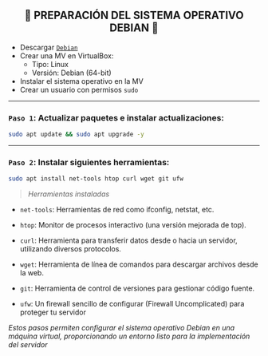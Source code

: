 <h2 align="center"> 🔧 PREPARACIÓN DEL SISTEMA OPERATIVO DEBIAN 🔧 </h2>

- Descargar [`Debian`](https://www.debian.org/distrib/)
- Crear una MV en VirtualBox:
   - Tipo: Linux
   - Versión: Debian (64-bit)
- Instalar el sistema operativo en la MV
- Crear un usuario con permisos `sudo`

---

### `Paso 1`: Actualizar paquetes e instalar actualizaciones: 

```bash
sudo apt update && sudo apt upgrade -y
```

---

### `Paso 2`: Instalar siguientes herramientas: 

```bash
sudo apt install net-tools htop curl wget git ufw
````

> *Herramientas instaladas*

  - `net-tools`: Herramientas de red como ifconfig, netstat, etc.

  - `htop`: Monitor de procesos interactivo (una versión mejorada de top).

  - `curl`: Herramienta para transferir datos desde o hacia un servidor, utilizando diversos protocolos.

  - `wget`: Herramienta de línea de comandos para descargar archivos desde la web.

  - `git`: Herramienta de control de versiones para gestionar código fuente.

  - `ufw`: Un firewall sencillo de configurar (Firewall Uncomplicated) para proteger tu servidor


*Estos pasos permiten configurar el sistema operativo Debian en una máquina virtual, proporcionando un entorno listo para la implementación del servidor*
